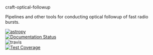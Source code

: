 craft-optical-followup

Pipelines and other tools for conducting optical followup of fast radio bursts.

[![astropy](http://img.shields.io/badge/powered%20by-AstroPy-orange.svg?style=flat)](http://www.astropy.org/) \
[![Documentation Status](https://readthedocs.org/projects/craft-optical-followup/badge/?version=latest)](https://craft-optical-followup.readthedocs.io/en/latest/)\
![travis](https://app.travis-ci.com/Lachimax/craft-optical-followup.svg?branch=master)\
[![Test Coverage](https://api.codeclimate.com/v1/badges/59710ece66a25de958cc/test_coverage)](https://codeclimate.com/github/Lachimax/craft-optical-followup/test_coverage)